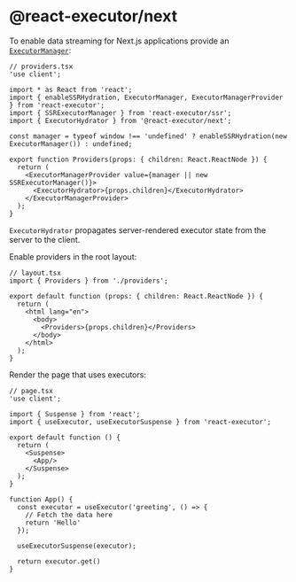 # @react-executor/next

To enable data streaming for Next.js applications provide
an [`ExecutorManager`](https://smikhalevski.github.io/react-executor/classes/react_executor.ExecutorManager.html):

```tsx
// providers.tsx
'use client';

import * as React from 'react';
import { enableSSRHydration, ExecutorManager, ExecutorManagerProvider } from 'react-executor';
import { SSRExecutorManager } from 'react-executor/ssr';
import { ExecutorHydrator } from '@react-executor/next';

const manager = typeof window !== 'undefined' ? enableSSRHydration(new ExecutorManager()) : undefined;

export function Providers(props: { children: React.ReactNode }) {
  return (
    <ExecutorManagerProvider value={manager || new SSRExecutorManager()}>
      <ExecutorHydrator>{props.children}</ExecutorHydrator>
    </ExecutorManagerProvider>
  );
}
```

`ExecutorHydrator` propagates server-rendered executor state from the server to the client.

Enable providers in the root layout:

```tsx
// layout.tsx
import { Providers } from './providers';

export default function (props: { children: React.ReactNode }) {
  return (
    <html lang="en">
      <body>
        <Providers>{props.children}</Providers>
      </body>
    </html>
  );
}
```

Render the page that uses executors:

```tsx
// page.tsx
'use client';

import { Suspense } from 'react';
import { useExecutor, useExecutorSuspense } from 'react-executor';

export default function () {
  return (
    <Suspense>
      <App/>
    </Suspense>
  );
}

function App() {
  const executor = useExecutor('greeting', () => {
    // Fetch the data here
    return 'Hello'
  });

  useExecutorSuspense(executor);
  
  return executor.get()
}
```
